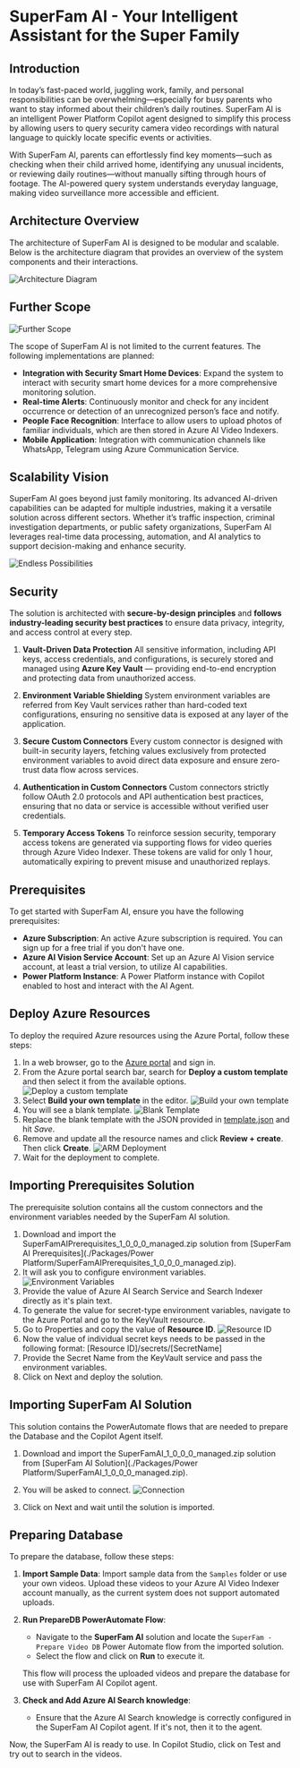 # SuperFam AI - Your Intelligent Assistant for the Super Family

## Introduction
In today’s fast-paced world, juggling work, family, and personal responsibilities can be overwhelming—especially for busy parents who want to stay informed about their children’s daily routines. SuperFam AI is an intelligent Power Platform Copilot agent designed to simplify this process by allowing users to query security camera video recordings with natural language to quickly locate specific events or activities.

With SuperFam AI, parents can effortlessly find key moments—such as checking when their child arrived home, identifying any unusual incidents, or reviewing daily routines—without manually sifting through hours of footage. The AI-powered query system understands everyday language, making video surveillance more accessible and efficient.

## Architecture Overview
The architecture of SuperFam AI is designed to be modular and scalable. Below is the architecture diagram that provides an overview of the system components and their interactions.

![Architecture Diagram](./Assets/SuperFam_AI_Architecture.png)

## Further Scope

![Further Scope](./Assets/SuperFam_AI_Future_Scope.png)

The scope of SuperFam AI is not limited to the current features. The following implementations are planned:

- **Integration with Security Smart Home Devices**: Expand the system to interact with security smart home devices for a more comprehensive monitoring solution.
- **Real-time Alerts**: Continuously monitor and check for any incident occurrence or detection of an unrecognized person’s face and notify.
- **People Face Recognition**: Interface to allow users to upload photos of familiar individuals, which are then stored in Azure AI Video Indexers.
- **Mobile Application**: Integration with communication channels like WhatsApp, Telegram using Azure Communication Service.

## Scalability Vision

SuperFam AI goes beyond just family monitoring. Its advanced AI-driven capabilities can be adapted for multiple industries, making it a versatile solution across different sectors. Whether it’s traffic inspection, criminal investigation departments, or public safety organizations, SuperFam AI leverages real-time data processing, automation, and AI analytics to support decision-making and enhance security.

![Endless Possibilities](./Assets/SuperFam_AI_EndlessPossibilities.png)

## Security
The solution is architected with **secure-by-design principles** and **follows industry-leading security best practices** to ensure data privacy, integrity, and access control at every step.

1. **Vault-Driven Data Protection**
All sensitive information, including API keys, access credentials, and configurations, is securely stored and managed using **Azure Key Vault** — providing end-to-end encryption and protecting data from unauthorized access.

2. **Environment Variable Shielding**
System environment variables are referred from Key Vault services rather than hard-coded text configurations, ensuring no sensitive data is exposed at any layer of the application.

3. **Secure Custom Connectors**
Every custom connector is designed with built-in security layers, fetching values exclusively from protected environment variables to avoid direct data exposure and ensure zero-trust data flow across services.

4. **Authentication in Custom Connectors**
Custom connectors strictly follow OAuth 2.0 protocols and API authentication best practices, ensuring that no data or service is accessible without verified user credentials.

5. **Temporary Access Tokens**
To reinforce session security, temporary access tokens are generated via supporting flows for video queries through Azure Video Indexer. These tokens are valid for only 1 hour, automatically expiring to prevent misuse and unauthorized replays.


## Prerequisites

To get started with SuperFam AI, ensure you have the following prerequisites:

- **Azure Subscription**: An active Azure subscription is required. You can sign up for a free trial if you don't have one.
- **Azure AI Vision Service Account**: Set up an Azure AI Vision service account, at least a trial version, to utilize AI capabilities.
- **Power Platform Instance**: A Power Platform instance with Copilot enabled to host and interact with the AI Agent.

## Deploy Azure Resources

To deploy the required Azure resources using the Azure Portal, follow these steps:

1. In a web browser, go to the [Azure portal](https://portal.azure.com/) and sign in.
2. From the Azure portal search bar, search for **Deploy a custom template** and then select it from the available options.
    ![Deploy a custom template](https://learn.microsoft.com/en-us/azure/azure-resource-manager/templates/media/quickstart-create-templates-use-the-portal/search-custom-template.png)
3. Select **Build your own template** in the editor.
    ![Build your own template](https://learn.microsoft.com/en-us/azure/azure-resource-manager/templates/media/quickstart-create-templates-use-the-portal/build-own-template.png)
4. You will see a blank template.
    ![Blank Template](https://learn.microsoft.com/en-us/azure/azure-resource-manager/templates/media/quickstart-create-templates-use-the-portal/blank-template.png)
5. Replace the blank template with the JSON provided in [template.json](./Packages/Azure%20Resources/template.json) and hit *Save*.
6. Remove and update all the resource names and click **Review + create**. Then click **Create**.
    ![ARM Deployment](./Assets/ARM_Deploy.png)
7. Wait for the deployment to complete.

## Importing Prerequisites Solution
The prerequisite solution contains all the custom connectors and the environment variables needed by the SuperFam AI solution.

1. Download and import the SuperFamAIPrerequisites_1_0_0_0_managed.zip solution from [SuperFam AI Prerequisites](./Packages/Power Platform/SuperFamAIPrerequisites_1_0_0_0_managed.zip).
2. It will ask you to configure environment variables.
    ![Environment Variables](./Assets/SuperFam_AI_Prerequisite_deployment.png)
3. Provide the value of Azure AI Search Service and Search Indexer directly as it's plain text.
4. To generate the value for secret-type environment variables, navigate to the Azure Portal and go to the KeyVault resource.
5. Go to Properties and copy the value of **Resource ID**.
    ![Resource ID](./Assets/Azure_KV_ResourceID.png)
6. Now the value of individual secret keys needs to be passed in the following format:
    [Resource ID]/secrets/[SecretName]
7. Provide the Secret Name from the KeyVault service and pass the environment variables.
8. Click on Next and deploy the solution.

## Importing SuperFam AI Solution
This solution contains the PowerAutomate flows that are needed to prepare the Database and the Copilot Agent itself.

1. Download and import the SuperFamAI_1_0_0_0_managed.zip solution from [SuperFam AI Solution](./Packages/Power Platform/SuperFamAI_1_0_0_0_managed.zip).

2. You will be asked to connect. 
    ![Connection](./Assets/SuperFam_AI_ConnectionReference.png)

3. Click on Next and wait until the solution is imported.

## Preparing Database

To prepare the database, follow these steps:

1. **Import Sample Data**: Import sample data from the `Samples` folder or use your own videos. Upload these videos to your Azure AI Video Indexer account manually, as the current system does not support automated uploads.

2. **Run PrepareDB PowerAutomate Flow**:
    - Navigate to the **SuperFam AI** solution and locate the `SuperFam - Prepare Video DB` Power Automate flow from the imported solution.
    - Select the flow and click on **Run** to execute it.

    This flow will process the uploaded videos and prepare the database for use with SuperFam AI Copilot agent.

3. **Check and Add Azure AI Search knowledge**:
    - Ensure that the Azure AI Search knowledge is correctly configured in the SuperFam AI Copilot agent. If it's not, then it to the agent.

Now, the SuperFam AI is ready to use. In Copilot Studio, click on Test and try out to search in the videos.
